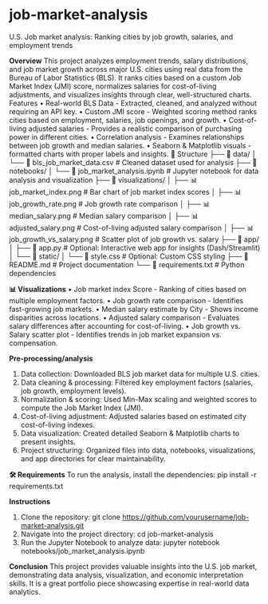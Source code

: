 # job-market-analysis
U.S. Job market analysis: Ranking cities by job growth, salaries, and employment trends

**Overview**
This project analyzes employment trends, salary distributions, and job market growth across major U.S. cities using real data from the Bureau of Labor Statistics (BLS). It ranks cities based on a custom Job Market Index (JMI) score, normalizes salaries for cost-of-living adjustments, and visualizes insights through clear, well-structured charts.
Features
•	Real-world BLS Data - Extracted, cleaned, and analyzed without requiring an API key.
•	Custom JMI score - Weighted scoring method ranks cities based on employment, salaries, job openings, and growth.
•	Cost-of-living adjusted salaries - Provides a realistic comparison of purchasing power in different cities.
•	Correlation analysis - Examines relationships between job growth and median salaries.
•	Seaborn & Matplotlib visuals - formatted charts with proper labels and insights.
📂 Structure
├── 📁 data/
│   └── 📄 bls_job_market_data.csv    # Cleaned dataset used for analysis
├── 📁 notebooks/
│   └── 📄 job_market_analysis.ipynb  # Jupyter notebook for data analysis and visualization
├── 📁 visualizations/
│   ├── 📊 job_market_index.png       # Bar chart of job market index scores
│   ├── 📊 job_growth_rate.png        # Job growth rate comparison
│   ├── 📊 median_salary.png          # Median salary comparison
│   ├── 📊 adjusted_salary.png        # Cost-of-living adjusted salary comparison
│   ├── 📊 job_growth_vs_salary.png   # Scatter plot of job growth vs. salary
├── 📁 app/
│   ├── 📄 app.py                     # Optional: Interactive web app for insights (Dash/Streamlit)
│   └── 📁 static/
│       └── 🎨 style.css              # Optional: Custom CSS styling
├── 📄 README.md                      # Project documentation
└── 📄 requirements.txt               # Python dependencies

**📊 Visualizations**
•	Job market index Score - Ranking of cities based on multiple employment factors.
•	Job growth rate comparison - Identifies fast-growing job markets.
•	Median salary estimate by City - Shows income disparities across locations.
•	Adjusted salary comparison - Evaluates salary differences after accounting for cost-of-living.
•	Job growth vs. Salary scatter plot - Identifies trends in job market expansion vs. compensation.

**Pre-processing/analysis**
1.	Data collection: Downloaded BLS job market data for multiple U.S. cities.
2.	Data cleaning & processing: Filtered key employment factors (salaries, job growth, employment levels).
3.	Normalization & scoring: Used Min-Max scaling and weighted scores to compute the Job Market Index (JMI).
4.	Cost-of-living adjustment: Adjusted salaries based on estimated city cost-of-living indexes.
5.	Data visualization: Created detailed Seaborn & Matplotlib charts to present insights.
6.	Project structuring: Organized files into data, notebooks, visualizations, and app directories for clear maintainability.

**🛠️ Requirements**
To run the analysis, install the dependencies:
pip install -r requirements.txt

**Instructions**
1.	Clone the repository:
git clone https://github.com/yourusername/job-market-analysis.git
2.	Navigate into the project directory:
cd job-market-analysis
3.	Run the Jupyter Notebook to analyze data:
jupyter notebook notebooks/job_market_analysis.ipynb

**Conclusion**
This project provides valuable insights into the U.S. job market, demonstrating data analysis, visualization, and economic interpretation skills. It is a great portfolio piece showcasing expertise in real-world data analytics.
